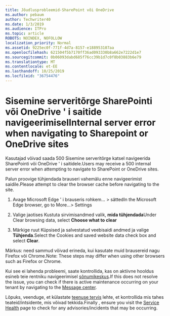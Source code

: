 ```yaml
---
title: Jõudlusprobleemid-SharePoint või OneDrive
ms.author: pebaum
author: Techwriter40
ms.date: 1/3/2019
ms.audience: ITPro
ms.topic: article
ROBOTS: NOINDEX, NOFOLLOW
localization_priority: Normal
ms.assetid: 9225ec0f-771f-4d7a-8157-e188953107aa
ms.openlocfilehash: 621504f5b7170ff36ad093330b8a662e7222d1e7
ms.sourcegitcommit: 0b06093dabd685f76cc39b1d7c0f8b03883b6e79
ms.translationtype: MT
ms.contentlocale: et-EE
ms.lasthandoff: 10/25/2019
ms.locfileid: "36754476"
---
```

# <a name="internal-server-error-when-navigating-to-sharepoint-or-onedrive-sites"></a><span data-ttu-id="dd55e-102">Sisemine serveritõrge SharePointi või OneDrive ' i saitide navigeerimisel</span><span class="sxs-lookup"><span data-stu-id="dd55e-102">Internal server error when navigating to Sharepoint or OneDrive sites</span></span>

<span data-ttu-id="dd55e-103">Kasutajad võivad saada 500 Sisemine serveritõrge katsel navigeerida SharePointi või OneDrive ' i saitidele.</span><span class="sxs-lookup"><span data-stu-id="dd55e-103">Users may receive a 500 internal server error when attempting to navigate to SharePoint or OneDrive sites.</span></span> 

<span data-ttu-id="dd55e-104">Palun proovige tühjendada brauseri vahemälu enne navigeerimist saidile.</span><span class="sxs-lookup"><span data-stu-id="dd55e-104">Please attempt to clear the browser cache before navigating to the site.</span></span>


1. <span data-ttu-id="dd55e-105">Avage Microsoft Edge ' i brauseris rohkem... > sätted</span><span class="sxs-lookup"><span data-stu-id="dd55e-105">In the Microsoft Edge browser, go to More...> Settings</span></span>

2. <span data-ttu-id="dd55e-106">Valige jaotises Kustuta sirvimisandmed valik, **mida tühjendada**</span><span class="sxs-lookup"><span data-stu-id="dd55e-106">Under Clear browsing data, select **Choose what to clear**</span></span>

3. <span data-ttu-id="dd55e-107">Märkige ruut Küpsised ja salvestatud veebisaidi andmed ja valige **Tühjenda**.</span><span class="sxs-lookup"><span data-stu-id="dd55e-107">Select the Cookies and saved website data check box and select **Clear**.</span></span>

<span data-ttu-id="dd55e-108">Märkus: need sammud võivad erineda, kui kasutate muid brausereid nagu Firefox või Chrome.</span><span class="sxs-lookup"><span data-stu-id="dd55e-108">Note: These steps may differ when using other browsers such as Firefox or Chrome.</span></span>

<span data-ttu-id="dd55e-109">Kui see ei lahenda probleemi, saate kontrollida, kas on aktiivne hooldus esineb teie rentniku navigeerimisel [sõnumikeskus](https://portal.office.com/adminportal/home#/MessageCenter).</span><span class="sxs-lookup"><span data-stu-id="dd55e-109">If this does not resolve the issue, you can check if there is active maintenance occurring on your tenant by navigating to the [Message center](https://portal.office.com/adminportal/home#/MessageCenter).</span></span>

<span data-ttu-id="dd55e-110">Lõpuks, veenduge, et külastate [teenuse tervis](https://portal.office.com/adminportal/home#/servicehealth) lehte, et kontrollida mis tahes teateid/intsidente, mis võivad tekkida.</span><span class="sxs-lookup"><span data-stu-id="dd55e-110">Finally , ensure you visit the [Service Health](https://portal.office.com/adminportal/home#/servicehealth) page to check for any advisories/incidents that may be occurring.</span></span>

